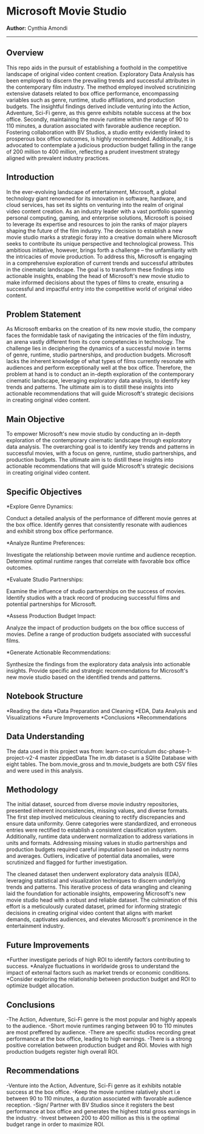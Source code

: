 # Microsoft Movie Studio

**Author:** Cynthia Amondi
***
## Overview

This repo aids in the pursuit of establishing a foothold in the competitive landscape of original video content creation. Exploratory Data Analysis has been employed to discern the prevailing trends and successful attributes in the contemporary film industry. The method employed involved scrutinizing extensive datasets related to box office performance, encompassing variables such as genre, runtime, studio affiliations, and production budgets. The insightful findings derived include venturing into the Action, Adventure, Sci-Fi genre, as this genre exhibits notable success at the box office. Secondly, maintaining the movie runtime within the range of 90 to 110 minutes, a duration associated with favorable audience reception. Fostering collaboration with BV Studios, a studio entity evidently linked to prosperous box office outcomes, is highly recommended. Additionally, it is advocated to contemplate a judicious production budget falling in the range of 200 million to 400 million, reflecting a prudent investment strategy aligned with prevalent industry practices. 

## Introduction
In the ever-evolving landscape of entertainment, Microsoft, a global technology giant renowned for its innovation in software, hardware, and cloud services, has set its sights on venturing into the realm of original video content creation. As an industry leader with a vast portfolio spanning personal computing, gaming, and enterprise solutions, Microsoft is poised to leverage its expertise and resources to join the ranks of major players shaping the future of the film industry. The decision to establish a new movie studio marks a strategic foray into a creative domain where Microsoft seeks to contribute its unique perspective and technological prowess. This ambitious initiative, however, brings forth a challenge – the unfamiliarity with the intricacies of movie production. To address this, Microsoft is engaging in a comprehensive exploration of current trends and successful attributes in the cinematic landscape. The goal is to transform these findings into actionable insights, enabling the head of Microsoft's new movie studio to make informed decisions about the types of films to create, ensuring a successful and impactful entry into the competitive world of original video content.

## Problem Statement
As Microsoft embarks on the creation of its new movie studio, the company faces the formidable task of navigating the intricacies of the film industry, an arena vastly different from its core competencies in technology. The challenge lies in deciphering the dynamics of a successful movie in terms of genre, runtime, studio partnerships, and production budgets. Microsoft lacks the inherent knowledge of what types of films currently resonate with audiences and perform exceptionally well at the box office. Therefore, the problem at hand is to conduct an in-depth exploration of the contemporary cinematic landscape, leveraging exploratory data analysis, to identify key trends and patterns. The ultimate aim is to distill these insights into actionable recommendations that will guide Microsoft's strategic decisions in creating original video content.

## Main Objective
To empower Microsoft's new movie studio by conducting an in-depth exploration of the contemporary cinematic landscape through exploratory data analysis. The overarching goal is to identify key trends and patterns in successful movies, with a focus on genre, runtime, studio partnerships, and production budgets. The ultimate aim is to distill these insights into actionable recommendations that will guide Microsoft's strategic decisions in creating original video content.

## Specific Objectives

*Explore Genre Dynamics:

Conduct a detailed analysis of the performance of different movie genres at the box office.
Identify genres that consistently resonate with audiences and exhibit strong box office performance.

*Analyze Runtime Preferences:

Investigate the relationship between movie runtime and audience reception.
Determine optimal runtime ranges that correlate with favorable box office outcomes.

*Evaluate Studio Partnerships:

Examine the influence of studio partnerships on the success of movies.
Identify studios with a track record of producing successful films and potential partnerships for Microsoft.

*Assess Production Budget Impact:

Analyze the impact of production budgets on the box office success of movies.
Define a range of production budgets associated with successful films.

*Generate Actionable Recommendations:

Synthesize the findings from the exploratory data analysis into actionable insights.
Provide specific and strategic recommendations for Microsoft's new movie studio based on the identified trends and patterns.

## Notebook Structure

*Reading the data
*Data Preparation and Cleaning
*EDA, Data Analysis and Visualizations
*Furure Improvements
*Conclusions
*Recommendations

## Data Understanding

The data used in this project was from: learn-co-curriculum dsc-phase-1-project-v2-4 master zippedData
The im.db dataset is a SQlite Database with eight tables. The bom.movie_gross and tn.movie_budgets are both CSV files and were used in this analysis.

## Methodology

The initial dataset, sourced from diverse movie industry repositories, presented inherent inconsistencies, missing values, and diverse formats. The first step involved meticulous cleaning to rectify discrepancies and ensure data uniformity. Genre categories were standardized, and erroneous entries were rectified to establish a consistent classification system. Additionally, runtime data underwent normalization to address variations in units and formats. Addressing missing values in studio partnerships and production budgets required careful imputation based on industry norms and averages. Outliers, indicative of potential data anomalies, were scrutinized and flagged for further investigation. 

The cleaned dataset then underwent exploratory data analysis (EDA), leveraging statistical and visualization techniques to discern underlying trends and patterns. This iterative process of data wrangling and cleaning laid the foundation for actionable insights, empowering Microsoft's new movie studio head with a robust and reliable dataset. The culmination of this effort is a meticulously curated dataset, primed for informing strategic decisions in creating original video content that aligns with market demands, captivates audiences, and elevates Microsoft's prominence in the entertainment industry.

## Future Improvements
*Further investigate periods of high ROI to identify factors contributing to success.
*Analyze fluctuations in worldwide gross to understand the impact of external factors such as market trends or economic conditions.
*Consider exploring the relationship between production budget and ROI to optimize budget allocation.

## Conclusions

-The Action, Adventure, Sci-Fi genre is the most popular and highly appeals to the audience.
-Short movie runtimes ranging between 90 to 110 minutes are most preffered by audience.
-There are specific studios recording great performance at the box office, leading to high earnings.
-There is a strong positive correlation between production budget and ROI. Movies with high production budgets register high overall ROI.

## Recommendations

-Venture into the Action, Adventure, Sci-Fi genre as it exhibits notable success at the box office.
-Keep the movie runtime ralatively short i.e between 90 to 110 minutes, a duration associated with favorable audience reception.
-Sign/ Partner with BV Studios since it registers the best performance at box office and generates the highest total gross earnings in the industry.
-Invest between 200 to 400 million as this is the optimal budget range in order to maximize ROI.  











